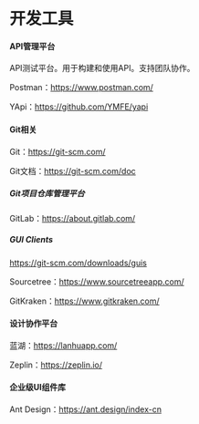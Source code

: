 # 开发工具

#### API管理平台

API测试平台。用于构建和使用API。支持团队协作。

Postman：https://www.postman.com/

YApi：https://github.com/YMFE/yapi

#### Git相关

Git：https://git-scm.com/

Git文档：https://git-scm.com/doc

##### Git项目仓库管理平台

GitLab：https://about.gitlab.com/

##### GUI Clients

https://git-scm.com/downloads/guis

Sourcetree：https://www.sourcetreeapp.com/

GitKraken：https://www.gitkraken.com/

#### 设计协作平台

蓝湖：https://lanhuapp.com/

Zeplin：https://zeplin.io/

#### 企业级UI组件库

Ant Design：https://ant.design/index-cn